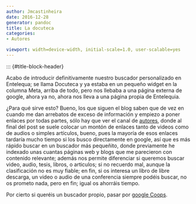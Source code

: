 ```yaml
---
author: Jmcastinheira
date: 2016-12-28
generator: pandoc
title: La docuteca
categories:
- Autores

viewport: width=device-width, initial-scale=1.0, user-scalable=yes
---
```


::: {#title-block-header}

Acabo de introducir definitivamente nuestro buscador personalizado en
Entelequa; se llama Docuteca y ya estaba en un pequeño widget en la
columna Meta, arriba de todo, pero nos llebaba a una página externa de
google, ahora ya no, ahora nos lleva a una página propia de Entelequia.

¿Para qué sirve esto? Bueno, los que siguen el blog saben que de vez en
cuando me dan arrebatos de exceso de información y empiezo a poner
enlaces por todas partes, sólo hay que ver el canal de
[autores](http://entelequia.bligoo.com/tag/autores), donde al final del
post se suele colocar un montón de enlaces tanto de videos como de
audios o simples artículos, bueno, pues la mayoría de esos enlaces
tardaría mucho tiempo si los busco directamente en google, así que es
más rápido buscar en un buscador más pequeñito, donde previamente he
indexado unas cuantas páginas web y blogs que me parecieron con
contenido relevante; además nos permite diferenciar si queremos buscar
video, audio, tesis, libros, o articulos; si no recuerdo mal, aunque la
clasificación no es muy fiable; en fin, si os interesa un libro de libre
descarga, un video o audio de una conferencia siempre podéis buscar, no
os prometo nada, pero en fin; igual os ahorráis tiempo.

Por cierto si queréis un buscador propio, pasar por [google
Coops](http://www.google.com/coop/).
